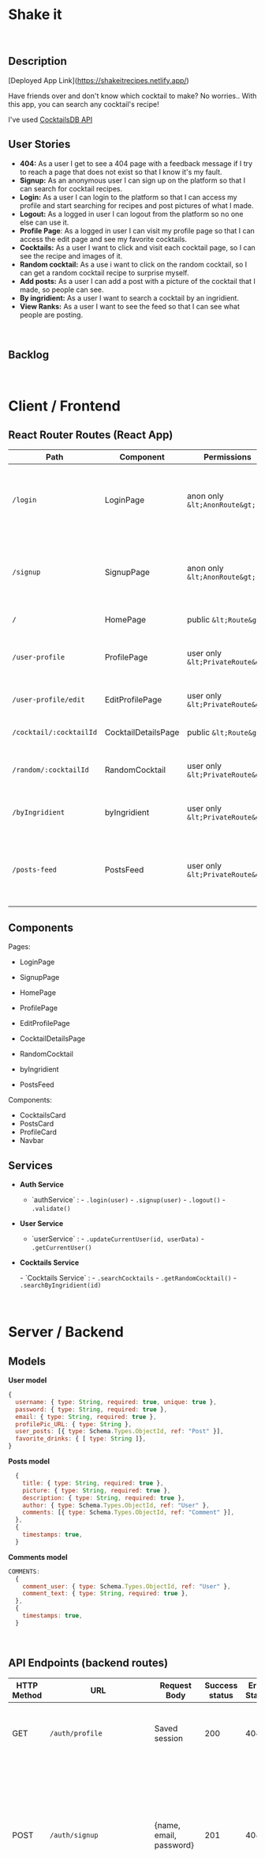 # Shake it

<br>

## Description

[Deployed App Link\](https://shakeitrecipes.netlify.app/)

Have friends over and don't know which cocktail to make? No worries.. With this app, you can search any cocktail's recipe!

I've used [CocktailsDB API](https://www.thecocktaildb.com/api.php)

## User Stories

-  **404:** As a user I get to see a 404 page with a feedback message if I try to reach a page that does not exist so that I know it's my fault.
-  **Signup:** As an anonymous user I can sign up on the platform so that I can search for cocktail recipes.
-  **Login:** As a user I can login to the platform so that I can access my profile and start searching for recipes and post pictures of what I made.
-  **Logout:** As a logged in user I can logout from the platform so no one else can use it.
-  **Profile Page**: As a logged in user I can visit my profile page so that I can access the edit page and see my favorite cocktails.
-  **Cocktails:** As a user I want to click and visit each cocktail page, so I can see the recipe and images of it.
-  **Random cocktail:** As a use i want to click on the random cocktail, so I can get a random cocktail recipe to surprise myself.
-  **Add posts:** As a user I can add a post with a picture of the cocktail that I made, so people can see.
-  **By ingridient:** As a user I want to search a cocktail by an ingridient.
-  **View Ranks:** As a user I want to see the feed so that I can see what people are posting.

<br>

## Backlog

<br>


# Client / Frontend

## React Router Routes (React App)

| **Path** | **Component** | **Permissions** | **Behavior** |
| ---------- | ---------- | ----------- | ---------- |
| `/login`                     | LoginPage            | anon only `&lt;AnonRoute&gt;`    | Login form, navigates to home page after login.           |
| `/signup`                    | SignupPage           | anon only  `&lt;AnonRoute&gt;`   | Signup form, navigates to home page after signup.         |
| `/`                          | HomePage             | public `&lt;Route&gt;`           | Home page.                                                |
| `/user-profile`              | ProfilePage          | user only `&lt;PrivateRoute&gt;` | User profile for the current user.             |
| `/user-profile/edit`         | EditProfilePage      | user only `&lt;PrivateRoute&gt;` | Edit user profile form.                                   |
| `/cocktail/:cocktailId`           | CocktailDetailsPage | public `&lt;Route&gt;` | See cocktail details.                               |
| `/random/:cocktailId`               | RandomCocktail   | user only `&lt;PrivateRoute&gt;` | Random cocktail details page.                                         |
| `/byIngridient` | byIngridient | user only `&lt;PrivateRoute&gt;` | Search cocktails by Ingridient. |
| `/posts-feed`    | PostsFeed    | user only `&lt;PrivateRoute&gt;` | Users can see what other users are posting feed.                                    |



## Components

Pages:

- LoginPage

- SignupPage

- HomePage

- ProfilePage

- EditProfilePage

- CocktailDetailsPage

- RandomCocktail

- byIngridient

- PostsFeed
  

Components:

- CocktailsCard
- PostsCard
- ProfileCard
- Navbar






## Services

- **Auth Service**

  - \`authService\` :
    \- `.login(user)`
    \- `.signup(user)`
    \- `.logout()`
    \- `.validate()`

- **User Service**

  - \`userService\` :
    \- `.updateCurrentUser(id, userData)`
    \- `.getCurrentUser()`

- **Cocktails Service**

  \- \`Cocktails Service\` :
    \- `.searchCocktails`
    \- `.getRandomCocktail()`
    \- `.searchByIngridient(id)`

  



<br>

# Server / Backend


## Models

**User model**

```javascript
{
  username: { type: String, required: true, unique: true },
  password: { type: String, required: true },
  email: { type: String, required: true },
  profilePic_URL: { type: String },
  user_posts: [{ type: Schema.Types.ObjectId, ref: "Post" }],
  favorite_drinks: { [ type: String ]},
}
```



**Posts model**

```javascript
  {
    title: { type: String, required: true },
    picture: { type: String, required: true },
    description: { type: String, required: true },
    author: { type: Schema.Types.ObjectId, ref: "User" },
    comments: [{ type: Schema.Types.ObjectId, ref: "Comment" }],
  },
  {
    timestamps: true,
  }

```


**Comments model**

```javascript
COMMENTS: 
  {
    comment_user: { type: Schema.Types.ObjectId, ref: "User" },
    comment_text: { type: String, required: true },
  },
  {
    timestamps: true,
  }
```




<br>


## API Endpoints (backend routes)

| **HTTP Method** | **URL**                    | **Request Body**                 | **Success status** | **Error Status** | **Description**                                                  |
| ----------- | ----------- | ----------- | ----------- | ----------- | ----------- |
| GET         | `/auth/profile    `    | Saved session                | 200            | 404          | Check if user is logged in and return profile page           |
| POST        | `/auth/signup`         | {name, email, password}      | 201            | 404          | Checks if fields not empty (422) and user not exists (409), then create user with encrypted password, and store user in session |
| POST        | `/auth/login`          | {username, password}         | 200            | 401          | Checks if fields not empty (422), if user exists (404), and if password matches (404), then stores user in session |
| POST        | `/auth/logout`         |                              | 204            | 400          | Logs out the user                                            |
| GET         | `/api/cocktails`     |                              |    200         | 400          | Show all cocktails                                         |
| GET         | `/api/cocktails/:id` |                              |   200         |              | Show specific cocktail                                     |
| GET         | `/api/random/cocktail/:id` |                              |   200         |              | Show specific cocktail                                     |
| GET         | `/api/by-ingridient/cocktail/:id` |                              |   200         |              | Show cocktails by ingridient                                     |
| GET         | `/api/posts-feed` |                              |   200         |              | Show all posts on feed                                     |
| POST         | `/api/posts-feed` |                              |   200         |              | Show all posts on feed                                     |


<br>


## Links

### Git

The url to your repository and to your deployed project

[Client repository Link\](https://github.com/dpereiraaa/shake-it-client)

[Server repository Link\](https://github.com/dpereiraaa/shake-it-server)

[Deployed App Link\](https://shakeitrecipes.netlify.app/)
